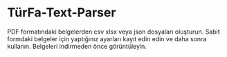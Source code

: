 # TürFa-Text-Parser
PDF formatındaki belgelerden csv xlsx veya json dosyaları oluşturun. Sabit formdaki belgeler için yaptığınız ayarları kayıt edin edin ve daha sonra kullanın. Belgeleri indirmeden önce görüntüleyin. 

